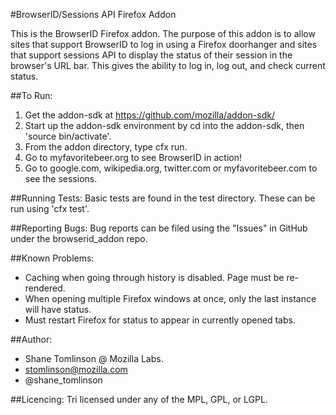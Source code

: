 #BrowserID/Sessions API Firefox Addon

This is the BrowserID Firefox addon.  The purpose of this addon is to allow 
sites that support BrowserID to log in using a Firefox doorhanger and 
sites that support sessions API to display the status of their session 
in the browser's URL bar.  This gives the ability to log in, log out,
and check current status.

##To Run:
1. Get the addon-sdk at https://github.com/mozilla/addon-sdk/
2. Start up the addon-sdk environment by cd into the addon-sdk, then 'source 
   bin/activate'.
3. From the addon directory, type cfx run.
4. Go to myfavoritebeer.org to see BrowserID in action!
5. Go to google.com, wikipedia.org, twitter.com or myfavoritebeer.com to see 
   the sessions.

##Running Tests:
Basic tests are found in the test directory. These can be run using 'cfx test'.

##Reporting Bugs:
Bug reports can be filed using the "Issues" in GitHub under the browserid_addon repo.

##Known Problems:
* Caching when going through history is disabled.  Page must be re-rendered.
* When opening multiple Firefox windows at once, only the last instance will have status.
* Must restart Firefox for status to appear in currently opened tabs.


##Author:
* Shane Tomlinson @ Mozilla Labs.
* stomlinson@mozilla.com
* @shane_tomlinson

##Licencing:
Tri licensed under any of the MPL, GPL, or LGPL.
